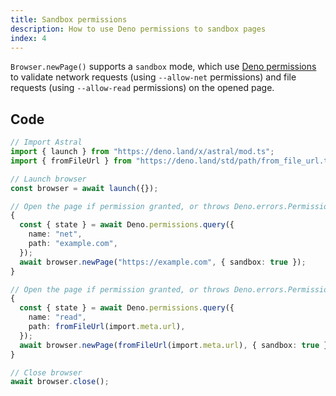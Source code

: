 ```yaml
---
title: Sandbox permissions
description: How to use Deno permissions to sandbox pages
index: 4
---
```


`Browser.newPage()` supports a `sandbox` mode, which use
[Deno permissions](https://docs.deno.com/runtime/manual/basics/permissions) to
validate network requests (using `--allow-net` permissions) and file requests
(using `--allow-read` permissions) on the opened page.

## Code

```ts
// Import Astral
import { launch } from "https://deno.land/x/astral/mod.ts";
import { fromFileUrl } from "https://deno.land/std/path/from_file_url.ts";

// Launch browser
const browser = await launch({});

// Open the page if permission granted, or throws Deno.errors.PermissionDenied
{
  const { state } = await Deno.permissions.query({
    name: "net",
    path: "example.com",
  });
  await browser.newPage("https://example.com", { sandbox: true });
}

// Open the page if permission granted, or throws Deno.errors.PermissionDenied
{
  const { state } = await Deno.permissions.query({
    name: "read",
    path: fromFileUrl(import.meta.url),
  });
  await browser.newPage(fromFileUrl(import.meta.url), { sandbox: true });
}

// Close browser
await browser.close();
```
